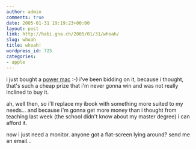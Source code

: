 ```yaml
---
author: admin
comments: true
date: 2005-01-31 19:19:23+00:00
layout: post
link: http://habi.gna.ch/2005/01/31/whoah/
slug: whoah
title: whoah!
wordpress_id: 725
categories:
- apple
---
```



i just bought a [power mac](http://www.ricardo.ch/cgi-bin/auk?cmd=viewlot&lotid=346835423) :-) i've been bidding on it, because i thought, that's such a cheap prize that i'm never gonna win and was not really inclined to buy it.
  
ah, well then, so i'll replace my ibook with something more suited to my needs... and because i'm gonna get more money than i thought from teaching last week (the school didn't know about my master degree) i can afford it.
  
now i just need a monitor. anyone got a flat-screen lying around? send me an email...

